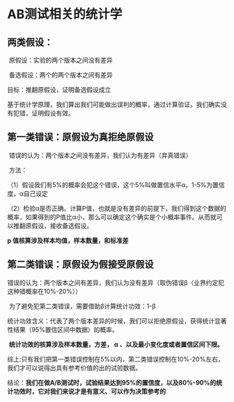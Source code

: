 # AB测试相关的统计学

## 两类假设：

​	原假设：实验的两个版本之间没有差异

​	备选假设：两个的两个版本之间有差异

目标：推翻原假设，证明备选假设成立

基于统计学原理，我们算出我们可能做出误判的概率，通过计算验证，我们确实没有犯错，证明假设有效。

## 第一类错误：原假设为真拒绝原假设  

​	错误的认为：两个版本之间没有差异，我们认为有差异（弃真错误）

​	方法：

​		（1）假设我们有5%的概率会犯这个错误，这个5%叫做置信水平α，1-5%为置信度，α自己设定				

​                （2）检验α是否正确。计算P值，也就是没有差异的前提下，我们得到这个数据的概率，如果得到的P值比α小，那么可以确定这个确实是个小概率事件。从而就可以推翻原假设，接收备选假设。

**p 值核算涉及样本均值，样本数量，和标准差**

## 第二类错误：原假设为假接受原假设

​	错误的认为：两个版本之间有差异，我们认为没有差异（取伪错误β（业界约定犯这种错概率在10%-20%））

​	为了避免犯第二类错误，需要借助β计算统计功效：1-β

​	统计功效含义：代表了两个版本差异的时候，我们可以拒绝原假设，获得统计显著性结果（95%置信区间中数据）的概率。

​	**统计功效的核算涉及样本数量，方差， α 、以及最小变化度或者置信区间下限。**

综上:只有我们把第一类错误控制在5%以内，第二类错误控制在10%-20%左右，我们才可以说得出具有参考价值的出的试验数据。

结论：**我们在做A/B测试时，试验结果达到95%的置信度，以及80%-90%的统计功效时，它对我们来说才是有意义、可以作为决策参考的**



​	



​	